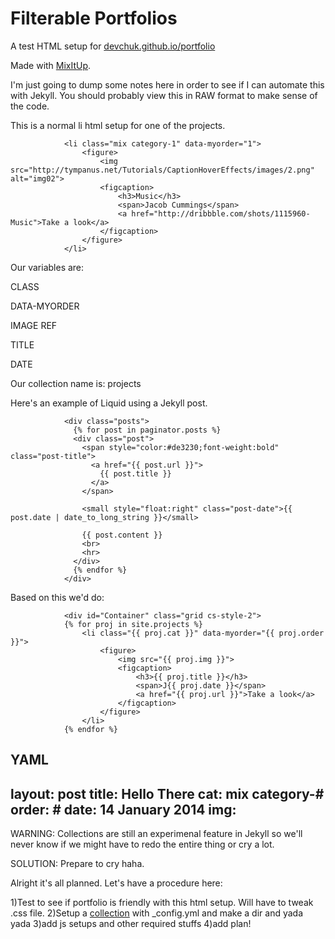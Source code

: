 Filterable Portfolios
======================

A test HTML setup for [devchuk.github.io/portfolio](http://devchuk.github.io/portfolio)

Made with [MixItUp](https://mixitup.kunkalabs.com/).

I'm just going to dump some notes here in order to see if I can automate this with Jekyll.
You should probably view this in RAW format to make sense of the code.

This is a normal li html setup for one of the projects.

                <li class="mix category-1" data-myorder="1">                    
                    <figure>
                        <img src="http://tympanus.net/Tutorials/CaptionHoverEffects/images/2.png" alt="img02">
                        <figcaption>
                            <h3>Music</h3>
                            <span>Jacob Cummings</span>
                            <a href="http://dribbble.com/shots/1115960-Music">Take a look</a>
                        </figcaption>
                    </figure>
                </li>

Our variables are:

CLASS

DATA-MYORDER

IMAGE REF

TITLE

DATE

Our collection name is: projects

Here's an example of Liquid using a Jekyll post.

				<div class="posts">
				  {% for post in paginator.posts %}
				  <div class="post">
				    <span style="color:#de3230;font-weight:bold" class="post-title">
				      <a href="{{ post.url }}">
				        {{ post.title }}
				      </a>
				    </span>

				    <small style="float:right" class="post-date">{{ post.date | date_to_long_string }}</small>

				    {{ post.content }}
				    <br>
				    <hr>
				  </div>
				  {% endfor %}
				</div>

Based on this we'd do:

	            <div id="Container" class="grid cs-style-2">
	            {% for proj in site.projects %}
	            	<li class="{{ proj.cat }}" data-myorder="{{ proj.order }}">                    
                    	<figure>
                        	<img src="{{ proj.img }}">
                        	<figcaption>
                            	<h3>{{ proj.title }}</h3>
                            	<span>J{{ proj.date }}</span>
                            	<a href="{{ proj.url }}">Take a look</a>
        	                </figcaption>
            	        </figure>
                	</li>
				{% endfor %}                	


YAML
---
layout: post
title: Hello There
cat: mix category-#
order: #
date: 14 January 2014
img: <IMGREF LINK>
---

WARNING: Collections are still an experimenal feature in Jekyll so we'll never know if we might have to redo the entire thing or cry a lot.

SOLUTION: Prepare to cry haha.

Alright it's all planned. Let's have a procedure here:

1)Test to see if portfolio is friendly with this html setup. Will have to tweak .css file.
2)Setup a [collection](http://jekyllrb.com/docs/collections/) with _config.yml and make a dir and yada yada
3)add js setups and other required stuffs
4)add plan!

